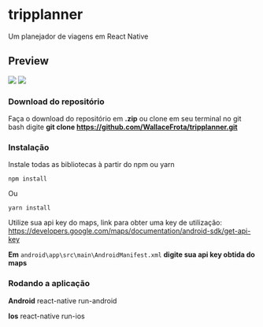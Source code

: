 # tripplanner
Um planejador de viagens em React Native

## Preview

![](http://i.giphy.com/media/LpG6AWklQSnQUo14Fm/giphy.gif)
![](http://i.giphy.com/media/QtkaMnSGleo2vb5ADi/giphy.gif)

### Download do repositório
Faça o download do repositório em **.zip** ou clone em seu terminal no git bash digite **git clone https://github.com/WallaceFrota/tripplanner.git**
### Instalação

Instale todas as bibliotecas à partir do npm ou yarn

`npm install`

Ou

``yarn install``

Utilize sua api key do maps, link para obter uma key de utilização: https://developers.google.com/maps/documentation/android-sdk/get-api-key

**Em** ``android\app\src\main\AndroidManifest.xml`` **digite sua api key obtida do maps**

### Rodando a aplicação

**Android** react-native run-android

**Ios** react-native run-ios
